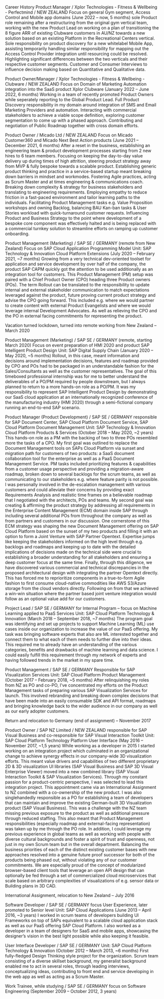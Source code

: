 Career History
Product Manager  / Xplor Technologies - Fitness & Wellbeing - Perfectmind / NEW ZEALAND
Focus on general Gym segment, Access Control and Mobile app domains 
(June 2022 – now, 5 months)
sole Product role remaining after a restructuring from the original gym vertical team, working with the new Product Lead on working on a plan of transitioning the 8 figure ARR of existing Clubware customers in AU/NZ towards a new solution based on an existing Platform in the Recreational Centers vertical. Sole responsibility on product discovery for a new whitelabel Mobile App, assisting temporarily handling similar responsibility for mapping out the Access Control Provider integration until resourcing could be resolved. Highlighting significant differences between the two verticals and their respective customer segments. Customer and Consumer Interviews to influence decision making based on Quantitative and Qualitative data.

Product Owner/Manager  / Xplor Technologies - Fitness & Wellbeing - Clubware / NEW ZEALAND
Focus on Domain of Marketing Automation integration into the SaaS product Xplor Clubware
(January 2022 – June 2022, 6 months)
Working in a team of recently promoted Product Owners while seperately reporting to the Global Product Lead. Full Product Discovery responsibility in my domain around integration of SMS and Email Marketing Providers and automation. Interacting with commercial stakeholders to achieve a viable scope definition, exploring customer segmentation to come up with a phased approach. Contributing and negotiation of Public Roadmap together with cross domain efforts. 

Product Owner / Micado Ltd / NEW ZEALAND
Focus on Micado Customer360 and Micado Next Best Action products
(June 2021 – December 2021, 6 months)
After a reset in the business, establishing an engineering team &  product development processes starting from 2 new hires to 6 team members. Focusing on keeping the day-to-day value delivery up during times of high attrition, steering product strategy away from MVP & fully bespoke towards a scalable product. Establishing generic product thinking and practice in a service-based startup meant breaking down barriers in mindset and workmodes. 
Fostering Agile practices, acting as Scrum Master and at times engineering & communications coach. Breaking down complexity & strategy for business stakeholders and translating to engineering requirements. Employing empathy to reduce friction in a fast-paced environment and tailor learning paths to the individuals.
Facilitating Product Management tasks e.g. Value Proposition workshops and owning Backlog, balancing BAU Kan-ban tasks & User Stories workload with quick-turnaround customer requests. Influencing Product and Business Strategy to the point where development of a bespoke core component was effectively halted and is being replaced with a commercial turnkey solution to streamline efforts on ramping up customer onboarding.

Product Management (Marketing) / SAP SE / GERMANY (remote from New Zealand)
Focus on SAP Cloud Application Programming Model 
Unit: SAP Technology & Innovation Cloud Platform Extensions (July 2020 – February 2021, ~7 months)
Growing from a very technical dev-oriented toolset for application and service development by over half of the company, the product SAP CAPM quickly got the attention to be used additionally as an integration tool for customers. 
This Product Management (PM) setup was paired with a Chief Product Owner (CPO) heading three Product owners (POs). The term Rollout can be translated to the responsibility to update internal and external stakeholder communication to match expectations leveraged against the product, future proving current product strategy and advise the CPO going forward. This included e.g. where we would partner to create content with external Product Evangelists and where we would leverage internal Development Advocates. As well as relieving the CPO and the PO in external facing commitments for representing the product.

Vacation turned lockdown, turned into remote working from New Zealand  – March 2020


Product Management (Marketing) / SAP SE / GERMANY (remote, starting March 2020)
Focus on event preparation of HMI 2020 and product SAP Intelligent Product Design
Unit: SAP Digital Supply Chain (January 2020 – May 2020, ~5 months)
Rollout, in this case, meant information and decisions around implementation decisions, features and roadmap provided by CPO and POs had to be packaged in an understandable fashion for the Sales/Consultants as well as the customer representatives. The goal of this timeboxed professional internship was for me to better understand the deliverables of a PO/PM required by people downstream, but I always planned to return to a more hands-on role as a PO/PM. 
It was my responsibility to represent SAP Intelligent Product Design by demonstrating our SaaS cloud application at an internationally recognized conference of the manufacturing industry (HMI 2020) through a semi-fictional company running an end-to-end SAP scenario.


Product Manager (Product Development) / SAP SE / GERMANY
responsible for SAP Document Center, SAP Cloud Platform Document Service, SAP Cloud Platform Document Management
Unit: SAP Technology & Innovation Cloud Platform Products & Services (October 2018 – May 2020, ~2 years)
This hands-on role as a PM with the backing of two to three POs resembled more the tasks of a CPO.
My first goal was outlined to replace the Document Management tools on SAPs Cloud Platform via sunset and migration path for customers of two products: a SaaS document collaboration tool for the enterprise as well as a PaaS Document Management Service. 
PM tasks included prioritizing features & capabilities from a customer usage perspective and providing a migration-aware roadmap, broken down to several backlogs for the scrum teams, as well as communicating to our stakeholders e.g. where feature parity is not possible.
I was personally involved in the de-escalation management with various customers and could alleviate their concerns by providing exact Requirements Analysis and realistic time frames on a believable roadmap that I negotiated with the architects, POs and teams. 
My second goal was creating & affirming the product strategy by addressing all requirements in the Enterprise Content Management (ECM) domain inside SAP through including several additional POs from throughout the company as well as from partners and customers in our discussion. One cornerstone of this ECM strategy was shaping the new Document Management offering on SAP Cloud Platform based on the sunset of my two products and filling it with an option to form a Joint Venture with SAP Partner Opentext.
Expertise jumps like keeping the stakeholders informed on the high level through e.g. backlogs and roadmaps and keeping up to date with the detailed implications of decisions made on the technical side were crucial to establishing a broader understanding for all stakeholders and ensuring a deep customer focus at the same time.
Finally, through this diligence, we have discovered various commercial and technical discrepancies in the proposed architectural design with integrating the partner Opentext directly. This has forced me to reprioritize components in a true-to-form Agile fashion to first consume cloud-native commodities like AWS S3/Azure storage from the cloud vendors directly. Following on from that we achieved a win-win situation where the partner based joint venture integration would follow as an optional value add for our customers.

Project Lead / SAP SE / GERMANY
for Internal Program – focus on Machine Learning applied to PaaS Services
Unit: SAP Cloud Platform Technology & Innovation (March 2018 – September 2018, ~7 months)
The program goal was identifying and set up projects to support Machine Learning (ML) use cases inside our organization to increase the value of our PaaS offering. My task was bringing software experts that also are ML interested together and connect them to what each of them needs to further dive into their ideas. 
This required me to already have an understanding of the various categories, benefits and drawbacks of machine learning and data science. I could easily fulfill this requirement through my network of experts and having followed trends in the market in my spare time.

Product Management / SAP SE / GERMANY
Responsible for SAP Visualization Services
Unit: SAP Cloud Platform Product Management (October  2017 – February 2018, ~5 months)
After relinquishing my roles from NZ as PO and co-PO, I’ve concentrated my efforts on the Product Management tasks of preparing various SAP Visualization Services for launch. This involved rebranding and breaking down complex decisions that have been made into an easily consumable SDK and API format, roadmaps and bringing knowledge back to the wider audience in our company as well as our early adopter customers. 

Return and relocation to Germany (end of assignment) – November 2017


Product Owner / SAP NZ Limited / NEW ZEALAND
responsible for SAP Visual Business and co-responsible for SAP Visual Interaction Toolkit
Unit: SAP Cloud Platform Technology Platform User Interface (May 2016 – November 2017, ~1,5 years)
While working as a developer in 2015 I started working on an integration project which culminated in an organizational change to achieve synergy effects in our company-wide 3D visualization efforts. This meant value drivers and capabilities of two different proprietary 2D & 3D visualization UI libraries (SAP Visual Business and SAP 3D Visual Enterprise Viewer) moved into a new combined library (SAP Visual Interaction Toolkit & SAP Visualization Services). Through my constant passion for a product-centric perspective, I was selected to lead this integration project. This appointment came via an International Assignment to NZ combined with a co-ownership of the new product. 
I was also singlehandedly responsible as a PO for establishing a team of developers that can maintain and improve the existing German-built 3D Visualization product (SAP Visual Business). This was a challenge with the NZ team missing previous exposure to the product as well as additional pressure through reduced staffing. This also meant that Product Management responsibilities (especially roadmap and external-facing representation) was taken up by me through the PO role.
In addition, I could leverage my previous experience in global teams as well as working with people with diverse cultural backgrounds and foster a spirit of trust and openness, not just in my own Scrum team but in the overall department. 
Balancing the business priorities of each of the distinct existing customer bases with new approaches resolved into a genuine future proof successor for both of the products being phased out, without violating any of our customer commitments. We are especially proud of the concept of modularized browser-based client tools that leverage an open API design that can optionally be fed through a set of commercialized cloud microservices that scale based on arbitrary complexities of visualizations of e.g. sensor data or Building plans in 3D CAD.

International Assignment, relocation to New Zealand – July 2016


Software Developer / SAP SE / GERMANY
focus User Experience, later promoted to Senior level
Unit: SAP Cloud Applications (June 2013 – April 2016, ~3 years)
I worked in scrum teams of developers building UI Frameworks on top of SAPs equivalent to a scalable cloud application stack as well as our PaaS offering SAP Cloud Platform. I also worked as a developer in a team of designers for SaaS and mobile apps, showcasing the designer’s vision in the best light possible while also keeping it feasible.

User Interface Developer / SAP SE / GERMANY
Unit: SAP Cloud Platform Technology & Innovation (October 2012 – March 2013, ~6 months)
First fully-fledged Design Thinking style project for the organization. Scrum team consisting of a diverse skillset background, my generalist background enabled me to act in several roles, through leading interviews, conceptualizing ideas, contributing to front end and service developing in the web app as well as acting as a Scrum Master.

Work Trainee, while studying  / SAP SE / GERMANY
focus on Software Engineering (September 2009 – October 2012, 3 years)
